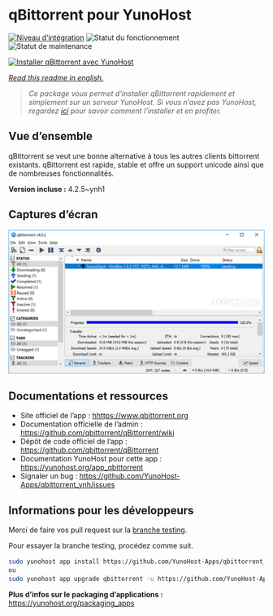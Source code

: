 <!--
N.B.: This README was automatically generated by https://github.com/YunoHost/apps/tree/master/tools/README-generator
It shall NOT be edited by hand.
-->

# qBittorrent pour YunoHost

[![Niveau d’intégration](https://dash.yunohost.org/integration/qbittorrent.svg)](https://dash.yunohost.org/appci/app/qbittorrent) ![Statut du fonctionnement](https://ci-apps.yunohost.org/ci/badges/qbittorrent.status.svg) ![Statut de maintenance](https://ci-apps.yunohost.org/ci/badges/qbittorrent.maintain.svg)

[![Installer qBittorrent avec YunoHost](https://install-app.yunohost.org/install-with-yunohost.svg)](https://install-app.yunohost.org/?app=qbittorrent)

*[Read this readme in english.](./README.md)*

> *Ce package vous permet d’installer qBittorrent rapidement et simplement sur un serveur YunoHost.
Si vous n’avez pas YunoHost, regardez [ici](https://yunohost.org/#/install) pour savoir comment l’installer et en profiter.*

## Vue d’ensemble

qBittorrent se veut une bonne alternative à tous les autres clients bittorrent existants. qBittorrent est rapide, stable et offre un support unicode ainsi que de nombreuses fonctionnalités.

**Version incluse :** 4.2.5~ynh1

## Captures d’écran

![Capture d’écran de qBittorrent](./doc/screenshots/qbittorrent.jpg)

## Documentations et ressources

* Site officiel de l’app : <hhttps://www.qbittorrent.org>
* Documentation officielle de l’admin : <https://github.com/qbittorrent/qBittorrent/wiki>
* Dépôt de code officiel de l’app : <https://github.com/qbittorrent/qBittorrent>
* Documentation YunoHost pour cette app : <https://yunohost.org/app_qbittorrent>
* Signaler un bug : <https://github.com/YunoHost-Apps/qbittorrent_ynh/issues>

## Informations pour les développeurs

Merci de faire vos pull request sur la [branche testing](https://github.com/YunoHost-Apps/qbittorrent_ynh/tree/testing).

Pour essayer la branche testing, procédez comme suit.

``` bash
sudo yunohost app install https://github.com/YunoHost-Apps/qbittorrent_ynh/tree/testing --debug
ou
sudo yunohost app upgrade qbittorrent -u https://github.com/YunoHost-Apps/qbittorrent_ynh/tree/testing --debug
```

**Plus d’infos sur le packaging d’applications :** <https://yunohost.org/packaging_apps>